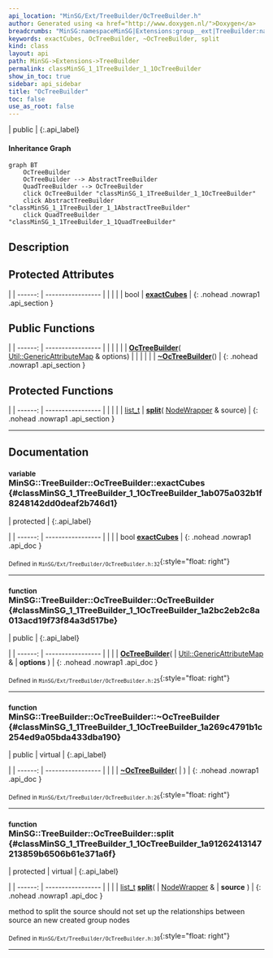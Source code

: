 ```yaml
---
api_location: "MinSG/Ext/TreeBuilder/OcTreeBuilder.h"
author: Generated using <a href="http://www.doxygen.nl/">Doxygen</a>
breadcrumbs: "MinSG:namespaceMinSG|Extensions:group__ext|TreeBuilder:namespaceMinSG_1_1TreeBuilder"
keywords: exactCubes, OcTreeBuilder, ~OcTreeBuilder, split
kind: class
layout: api
path: MinSG->Extensions->TreeBuilder
permalink: classMinSG_1_1TreeBuilder_1_1OcTreeBuilder
show_in_toc: true
sidebar: api_sidebar
title: "OcTreeBuilder"
toc: false
use_as_root: false
---
```


| public |
{:.api_label}

#### Inheritance Graph

```mermaid
graph BT
	OcTreeBuilder
	OcTreeBuilder --> AbstractTreeBuilder
	QuadTreeBuilder --> OcTreeBuilder
	click OcTreeBuilder "classMinSG_1_1TreeBuilder_1_1OcTreeBuilder"
	click AbstractTreeBuilder "classMinSG_1_1TreeBuilder_1_1AbstractTreeBuilder"
	click QuadTreeBuilder "classMinSG_1_1TreeBuilder_1_1QuadTreeBuilder"
```

## Description





## Protected Attributes

|
| ------: | ----------------- |
|  | |
| bool | **[exactCubes](#classMinSG_1_1TreeBuilder_1_1OcTreeBuilder_1ab075a032b1f8248142dd0deaf2b746d1)**  |
{: .nohead .nowrap1 .api_section }


## Public Functions

|
| ------: | ----------------- |
|  | |
|  | **[OcTreeBuilder](#classMinSG_1_1TreeBuilder_1_1OcTreeBuilder_1a2bc2eb2c8a013acd19f73f84a3d517be)**( [Util::GenericAttributeMap](classUtil_1_1GenericAttributeMap) & options) |
|  | |
|  | **[~OcTreeBuilder](#classMinSG_1_1TreeBuilder_1_1OcTreeBuilder_1a269c4791b1c254ed9a05bda433dba190)**() |
{: .nohead .nowrap1 .api_section }


## Protected Functions

|
| ------: | ----------------- |
|  | |
| [list_t](classMinSG_1_1TreeBuilder_1_1AbstractTreeBuilder#classMinSG_1_1TreeBuilder_1_1AbstractTreeBuilder_1a4d08192ec6664e44803fec38be3c5dbf) | **[split](#classMinSG_1_1TreeBuilder_1_1OcTreeBuilder_1a91262413147213859b6506b61e371a6f)**( [NodeWrapper](structMinSG_1_1TreeBuilder_1_1AbstractTreeBuilder_1_1NodeWrapper) & source) |
{: .nohead .nowrap1 .api_section }


-------------------------------------------------------------------

## Documentation

### <small>variable</small><br/> MinSG::TreeBuilder::OcTreeBuilder::exactCubes {#classMinSG_1_1TreeBuilder_1_1OcTreeBuilder_1ab075a032b1f8248142dd0deaf2b746d1}

| protected |
{:.api_label}

|
| ------: | ----------------- |
|  |
| bool **[exactCubes](#classMinSG_1_1TreeBuilder_1_1OcTreeBuilder_1ab075a032b1f8248142dd0deaf2b746d1)**  |
{: .nohead .nowrap1 .api_doc }





<sub>Defined in `MinSG/Ext/TreeBuilder/OcTreeBuilder.h:32`</sub>{:style="float: right"}

-------------------------------------------------------------------

### <small>function</small><br/> MinSG::TreeBuilder::OcTreeBuilder::OcTreeBuilder {#classMinSG_1_1TreeBuilder_1_1OcTreeBuilder_1a2bc2eb2c8a013acd19f73f84a3d517be}

| public |
{:.api_label}

|
| ------: | ----------------- |
|  |
|  **[OcTreeBuilder](#classMinSG_1_1TreeBuilder_1_1OcTreeBuilder_1a2bc2eb2c8a013acd19f73f84a3d517be)**( |  [Util::GenericAttributeMap](classUtil_1_1GenericAttributeMap) & | **options** ) |
{: .nohead .nowrap1 .api_doc }





<sub>Defined in `MinSG/Ext/TreeBuilder/OcTreeBuilder.h:25`</sub>{:style="float: right"}

-------------------------------------------------------------------

### <small>function</small><br/> MinSG::TreeBuilder::OcTreeBuilder::~OcTreeBuilder {#classMinSG_1_1TreeBuilder_1_1OcTreeBuilder_1a269c4791b1c254ed9a05bda433dba190}

| public | virtual |
{:.api_label}

|
| ------: | ----------------- |
|  |
|  **[~OcTreeBuilder](#classMinSG_1_1TreeBuilder_1_1OcTreeBuilder_1a269c4791b1c254ed9a05bda433dba190)**( |  ) |
{: .nohead .nowrap1 .api_doc }





<sub>Defined in `MinSG/Ext/TreeBuilder/OcTreeBuilder.h:26`</sub>{:style="float: right"}

-------------------------------------------------------------------

### <small>function</small><br/> MinSG::TreeBuilder::OcTreeBuilder::split {#classMinSG_1_1TreeBuilder_1_1OcTreeBuilder_1a91262413147213859b6506b61e371a6f}

| protected | virtual |
{:.api_label}

|
| ------: | ----------------- |
|  |
| [list_t](classMinSG_1_1TreeBuilder_1_1AbstractTreeBuilder#classMinSG_1_1TreeBuilder_1_1AbstractTreeBuilder_1a4d08192ec6664e44803fec38be3c5dbf) **[split](#classMinSG_1_1TreeBuilder_1_1OcTreeBuilder_1a91262413147213859b6506b61e371a6f)**( |  [NodeWrapper](structMinSG_1_1TreeBuilder_1_1AbstractTreeBuilder_1_1NodeWrapper) & | **source** ) |
{: .nohead .nowrap1 .api_doc }



method to split the source should not set up the relationships between source an new created group nodes



<sub>Defined in `MinSG/Ext/TreeBuilder/OcTreeBuilder.h:30`</sub>{:style="float: right"}

-------------------------------------------------------------------

